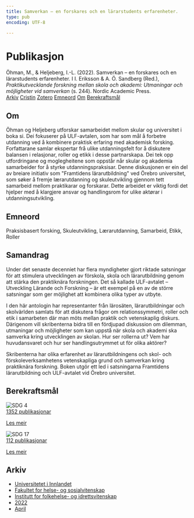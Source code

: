 ```yaml
---
title: Samverkan – en forskares och en lärarstudents erfarenheter.
type: pub
encoding: UTF-8

---
```

<h1>Publikasjon</h1>
<article id="csl-bib-container-83DAW267" class="csl-bib-container">
  <div class="csl-bib-body"> <div class="csl-entry">Öhman, M., &#38; Heljeberg, I.-L. (2022). Samverkan – en forskares och en lärarstudents erfarenheter. I I. Eriksson &#38; A. Ö. Sandberg (Red.), <i>Praktikutvecklande forskning mellan skola och akademi: Utmaningar och möjligheter vid samverkan</i> (s. 244). Nordic Academic Press.</div> </div>
  <div class="csl-bib-buttons">
    <a href="#taxonomy-article-83DAW267" alt="archive" class="csl-bib-button">Arkiv</a>
    <a href="https://app.cristin.no/results/show.jsf?id=2015016" alt="Cristin" class="csl-bib-button">Cristin</a>
    <a href="http://zotero.org/groups/5881554/items/83DAW267" alt="Zotero" class="csl-bib-button">Zotero</a>
    <a href="#keywords-article-83DAW267" alt="keywords" class="csl-bib-button">Emneord</a>
    <a href="#about-article-83DAW267" alt="about_pub" class="csl-bib-button">Om</a>
    <a href="#sdg-article-83DAW267" alt="sdg" class="csl-bib-button">Berekraftsmål</a>
  </div>
  <div id="csl-bib-meta-container-83DAW267"></div>
</article>
<div id="csl-bib-meta-83DAW267" class="csl-bib-meta">
  <article id="about-article-83DAW267" class="about_pub-article">
    <h1>Om</h1>
    Öhman og Heljeberg utforskar samarbeidet mellom skular og universitet i boka si. Dei fokuserer på ULF-avtalen, som har som mål å forbetre utdanning ved å kombinere praktisk erfaring med akademisk forsking. Forfattarane samlar ekspertar frå ulike utdanningsfelt for å diskutere balansen i relasjonar, roller og etikk i desse partnarskapa. Dei tek opp utfordringane og moglegheitene som oppstår når skular og akademia samarbeider for å styrke utdanningspraksisar. Denne diskusjonen er ein del av breiare initiativ som "Framtidens lärarutbildning" ved Örebro universitet, som søker å fremje lærarutdanning og skuleutvikling gjennom tett samarbeid mellom praktikarar og forskarar. Dette arbeidet er viktig fordi det hjelper med å klargjere ansvar og handlingsrom for ulike aktørar i utdanningsutvikling.
  </article>
  <article id="keywords-article-83DAW267" class="keywords-article">
    <h1>Emneord</h1>
    Praksisbasert forsking, Skuleutvikling, Lærarutdanning, Samarbeid, Etikk, Roller
  </article>
  <article id="abstract-article-83DAW267" class="abstract-article">
    <h1>Samandrag</h1>
    Under det senaste decenniet har flera myndigheter gjort riktade satsningar för att stimulera utvecklingen av förskola, skola och lärarutbildning genom att stärka den praktiknära forskningen. Det så kallade ULF-avtalet – Utveckling Lärande och Forskning – är ett exempel på en av de större satsningar som ger möjlighet att kombinera olika typer av utbyte. 
 
I den här antologin har representanter från lärosäten, lärarutbildningar och skolvärlden samlats för att diskutera frågor om relationssymmetri, roller och etik i samarbeten där man möts mellan praktik och vetenskaplig diskurs. Därigenom vill skribenterna bidra till en fördjupad diskussion om dilemman, utmaningar och möjligheter som kan uppstå när skola och akademi ska samverka kring utvecklingen av skolan. Hur ser rollerna ut? Vem har huvudansvaret och hur ser handlingsutrymmet ut för olika aktörer? 
 
Skribenterna har olika erfarenhet av lärarutbildningens och skol- och förskoleverksamhetens vetenskapliga grund och samverkan kring praktiknära forskning. Boken utgör ett led i satsningarna Framtidens lärarutbildning och ULF-avtalet vid Örebro universitet.
  </article>
  <article id="sdg-article-83DAW267" class="sdg-article">
    <h1>Berekraftsmål</h1>
    <div class="sdg-container"><div id="sdg4" class="sdg">
        <img src="{{< params subfolder >}}images/sdg/sdg04_nn.png" class="image" alt="SDG 4">
        <div class="sdg-overlay">
          <a href="{{< params subfolder >}}nn/archive/?sdg=4#archive" class="sdg-publication-count"><span>1352</span> publikasjonar</a>
          <p><a href="https://fn.no/om-fn/fns-baerekraftsmaal/god-utdanning?lang=nno-NO" class="sdg-read-more">Les meir</a></p>
        </div>
      </div> <div id="sdg17" class="sdg">
        <img src="{{< params subfolder >}}images/sdg/sdg17_nn.png" class="image" alt="SDG 17">
        <div class="sdg-overlay">
          <a href="{{< params subfolder >}}nn/archive/?sdg=17#archive" class="sdg-publication-count"><span>112</span> publikasjonar</a>
          <p><a href="https://fn.no/om-fn/fns-baerekraftsmaal/samarbeid-for-aa-naa-maalene?lang=nno-NO" class="sdg-read-more">Les meir</a></p>
        </div>
      </div></div>
  </article>
  <article id="taxonomy-article-83DAW267" class="taxonomy-article">
    <h1>Arkiv</h1>
    <ul>
      <li><a href="{{< params subfolder >}}nn/archive/?key=3DCRN523">Universitetet i Innlandet</a></li>
      <li><a href="{{< params subfolder >}}nn/archive/?key=IDKFS3MX">Fakultet for helse- og sosialvitenskap</a></li>
      <li><a href="{{< params subfolder >}}nn/archive/?key=FJXE3Z8X">Institutt for folkehelse- og idrettsvitenskap</a></li>
      <li><a href="{{< params subfolder >}}nn/archive/?key=P2L6JC54">2022</a></li>
      <li><a href="{{< params subfolder >}}nn/archive/?key=ACZJMHMJ">April</a></li>
    </ul>
  </article>
</div>
